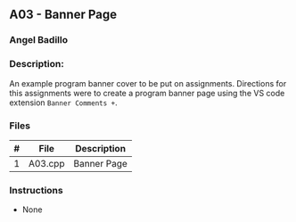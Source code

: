 ## A03 - Banner Page
### Angel Badillo
### Description:

An example program banner cover to be put on assignments. Directions for this assignments were to create a program banner page using the VS code extension `Banner Comments +`.

### Files

|   #   | File            | Description                                        |
| :---: | --------------- | -------------------------------------------------- |
|   1   | A03.cpp         | Banner Page|


### Instructions

- None
